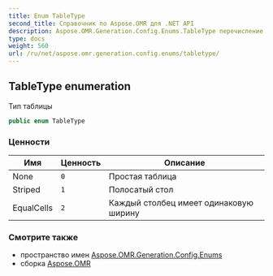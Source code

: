 ```yaml
---
title: Enum TableType
second_title: Справочник по Aspose.OMR для .NET API
description: Aspose.OMR.Generation.Config.Enums.TableType перечисление. Тип таблицы
type: docs
weight: 560
url: /ru/net/aspose.omr.generation.config.enums/tabletype/
---
```

## TableType enumeration

Тип таблицы

```csharp
public enum TableType
```

### Ценности

| Имя | Ценность | Описание |
| --- | --- | --- |
| None | `0` | Простая таблица |
| Striped | `1` | Полосатый стол |
| EqualCells | `2` | Каждый столбец имеет одинаковую ширину |

### Смотрите также

* пространство имен [Aspose.OMR.Generation.Config.Enums](../../aspose.omr.generation.config.enums/)
* сборка [Aspose.OMR](../../)


